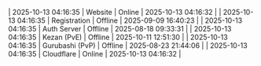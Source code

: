 | 2025-10-13 04:16:35 | Website | Online | 2025-10-13 04:16:32 |
| 2025-10-13 04:16:35 | Registration | Offline | 2025-09-09 16:40:23 |
| 2025-10-13 04:16:35 | Auth Server | Offline | 2025-08-18 09:33:31 |
| 2025-10-13 04:16:35 | Kezan (PvE) | Offline | 2025-10-11 12:51:30 |
| 2025-10-13 04:16:35 | Gurubashi (PvP) | Offline | 2025-08-23 21:44:06 |
| 2025-10-13 04:16:35 | Cloudflare | Online | 2025-10-13 04:16:32 |
